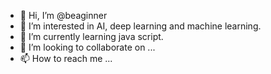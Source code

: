 - 👋 Hi, I’m @beaginner
- 👀 I’m interested in AI, deep learning and machine learning.
- 🌱 I’m currently learning java script.
- 💞️ I’m looking to collaborate on ...
- 📫 How to reach me ...

<!---
beaginner/beaginner is a ✨ special ✨ repository because its `README.md` (this file) appears on your GitHub profile.
You can click the Preview link to take a look at your changes.
--->
